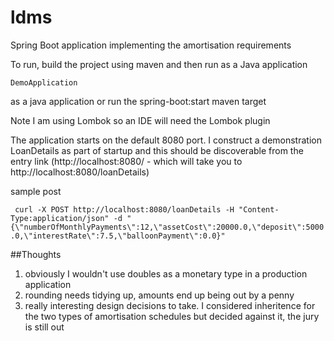 # ldms

Spring Boot application implementing the amortisation requirements

To run, build the project using maven and then run as a Java application

`DemoApplication`

as a java application or run the spring-boot:start maven target

Note I am using Lombok so an IDE will need the Lombok plugin

The application starts on the default 8080 port. I construct a demonstration LoanDetails as part of startup and this should
be discoverable from the entry link  (http://localhost:8080/ - which will take you to http://localhost:8080/loanDetails)

sample post

` curl -X POST http://localhost:8080/loanDetails -H "Content-Type:application/json" -d "{\"numberOfMonthlyPayments\":12,\"assetCost\":20000.0,\"deposit\":5000.0,\"interestRate\":7.5,\"balloonPayment\":0.0}"`

##Thoughts

1. obviously I wouldn't use doubles as a monetary type in a production application
2. rounding needs tidying up, amounts end up being out by a penny
3. really interesting design decisions to take. I considered inheritence for the two types of amortisation schedules but decided against it, the jury is still out  
